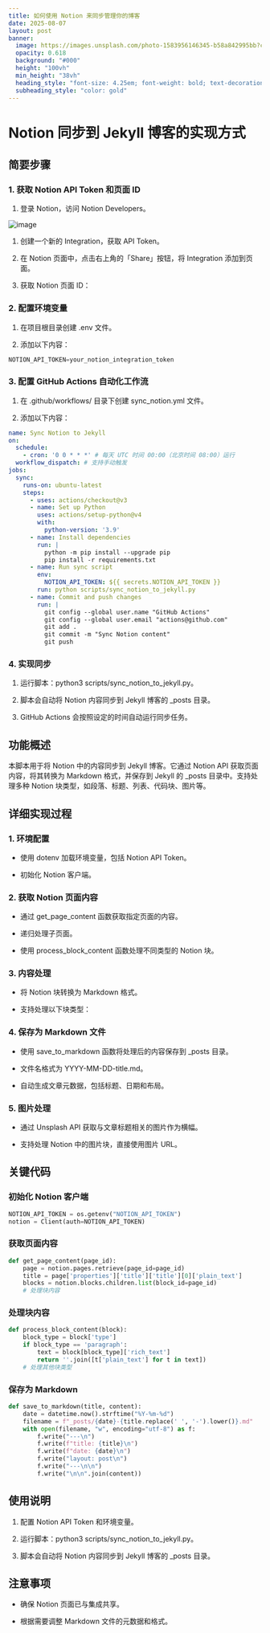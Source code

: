 ```yaml
---
title: 如何使用 Notion 来同步管理你的博客
date: 2025-08-07
layout: post
banner:
  image: https://images.unsplash.com/photo-1583956146345-b58a842995bb?crop=entropy&cs=tinysrgb&fit=max&fm=jpg&ixid=M3w2OTIwMzJ8MHwxfHJhbmRvbXx8fHx8fHx8fDE3NTQ1ODQyOTh8&ixlib=rb-4.1.0&q=80&w=1080
  opacity: 0.618
  background: "#000"
  height: "100vh"
  min_height: "38vh"
  heading_style: "font-size: 4.25em; font-weight: bold; text-decoration: underline"
  subheading_style: "color: gold"
---
```


# Notion 同步到 Jekyll 博客的实现方式

## 简要步骤

### 1. 获取 Notion API Token 和页面 ID

1. 登录 Notion，访问 Notion Developers。

![image](https://prod-files-secure.s3.us-west-2.amazonaws.com/a7a0cc5a-89b9-4cda-8686-1fba0ca52f40/d19c1afe-dea5-4312-9333-786b0ba83054/image.png?X-Amz-Algorithm=AWS4-HMAC-SHA256&X-Amz-Content-Sha256=UNSIGNED-PAYLOAD&X-Amz-Credential=ASIAZI2LB466QAR3VKXG%2F20250807%2Fus-west-2%2Fs3%2Faws4_request&X-Amz-Date=20250807T163137Z&X-Amz-Expires=3600&X-Amz-Security-Token=IQoJb3JpZ2luX2VjEFgaCXVzLXdlc3QtMiJGMEQCIHFNpEb%2FVc%2FOl7VzDfXV32sF6t%2Bk7H9yckZHbitYUkd0AiAcGERyHBMHgOd4%2BTrwuhQp6AjR%2FVd%2BDw4x0nm7sGspCyqIBAiR%2F%2F%2F%2F%2F%2F%2F%2F%2F%2F8BEAAaDDYzNzQyMzE4MzgwNSIM9liEXaKkjiG3sf5YKtwDvkvPWeNaB9QGLP0zeEypvrjyYX%2FuQ9mCMajHsw96p%2BR7%2BuWCJAp3p77NH0a5ySpevC3G2F65wlk%2FWA0%2BRc6Dn8j5Rirk7jsx2zDzoUQMnTCyWNgi%2FWwqCAG%2BbDntCrjYMkW8XW12CbvPAfmD2gdusFqS3ODtx2rUEeAPdEn2L0MDA1JYco7L6WfEmL89fY7ykJB0VWAIiruUB4tipI%2FbXAVRdCl%2BSjQ3o6aBRrE8iPd9zBeE55G52F62uj%2BrrOWjuMBa2KUxAvRfUSCNFTB3q6u9SeE2BikHWCq7ZBJ3Wi%2BF6ywqQxoM4wj9EJ8HRgOop6emoyr5ggUjmX84iT2jdmLWGhmOn646mhMProFuq%2B%2FShASf7a7YNhzfQ0lv1rdcu3yUJXiujnUUvW%2Bp70kaWfNqIURJ7x5eLB55X1vhSYAI3xFmaAig1kgWYYbCzBSbNsLJBw1yfCExqgCRk7x7bLieZU2m3XPgVF6MgjfVUjmzkqOHGd4skD4iBsXK%2F0RLNiomTXhleYxtbpBBy4ye8%2Fckv%2BYf0CGtir6Jc8%2FQyEQPlr1W4LHIDsjTurKCV%2BhMezOYdZ9BUkM1w%2FBSBbgNGTwsnUoRWWVov%2BDHTxbt5UT4KIcI26RjXUy7VKUw7aHTxAY6pgH0Ssth4WhEUuRhxRJenAJy0mrh9SVXSdXIf%2FqGEGaSjwfnG2HPZcS0HydVkeXS99cgdTyEwaUOZQKG2qreq8kclsfbTlQc198xIqF3A9pZxFw5GISeAxIvbENKxPUiAso6mDFa%2BWgnmImbqgqBacUGon25LPYAiqGIAxEIi2Lgt%2FpY%2F%2FMQqk6t2bD9Lo567IfeiAysifwAdgyOdUiqVXqslOM8x0OP&X-Amz-Signature=36196420806951d92f73cb47b424fd8d1a3e11c131c8267c256d72396a282f48&X-Amz-SignedHeaders=host&x-amz-checksum-mode=ENABLED&x-id=GetObject)

1. 创建一个新的 Integration，获取 API Token。

1. 在 Notion 页面中，点击右上角的「Share」按钮，将 Integration 添加到页面。

1. 获取 Notion 页面 ID：


### 2. 配置环境变量

1. 在项目根目录创建 .env 文件。

1. 添加以下内容：

```javascript
NOTION_API_TOKEN=your_notion_integration_token
```

### 3. 配置 GitHub Actions 自动化工作流

1. 在 .github/workflows/ 目录下创建 sync_notion.yml 文件。

1. 添加以下内容：

```yaml
name: Sync Notion to Jekyll
on:
  schedule:
    - cron: '0 0 * * *' # 每天 UTC 时间 00:00（北京时间 08:00）运行
  workflow_dispatch: # 支持手动触发
jobs:
  sync:
    runs-on: ubuntu-latest
    steps:
      - uses: actions/checkout@v3
      - name: Set up Python
        uses: actions/setup-python@v4
        with:
          python-version: '3.9'
      - name: Install dependencies
        run: |
          python -m pip install --upgrade pip
          pip install -r requirements.txt
      - name: Run sync script
        env:
          NOTION_API_TOKEN: ${{ secrets.NOTION_API_TOKEN }}
        run: python scripts/sync_notion_to_jekyll.py
      - name: Commit and push changes
        run: |
          git config --global user.name "GitHub Actions"
          git config --global user.email "actions@github.com"
          git add .
          git commit -m "Sync Notion content"
          git push
```

### 4. 实现同步

1. 运行脚本：python3 scripts/sync_notion_to_jekyll.py。

1. 脚本会自动将 Notion 内容同步到 Jekyll 博客的 _posts 目录。

1. GitHub Actions 会按照设定的时间自动运行同步任务。

## 功能概述

本脚本用于将 Notion 中的内容同步到 Jekyll 博客。它通过 Notion API 获取页面内容，将其转换为 Markdown 格式，并保存到 Jekyll 的 _posts 目录中。支持处理多种 Notion 块类型，如段落、标题、列表、代码块、图片等。

## 详细实现过程

### 1. 环境配置

- 使用 dotenv 加载环境变量，包括 Notion API Token。

- 初始化 Notion 客户端。

### 2. 获取 Notion 页面内容

- 通过 get_page_content 函数获取指定页面的内容。

- 递归处理子页面。

- 使用 process_block_content 函数处理不同类型的 Notion 块。

### 3. 内容处理

- 将 Notion 块转换为 Markdown 格式。

- 支持处理以下块类型：


### 4. 保存为 Markdown 文件

- 使用 save_to_markdown 函数将处理后的内容保存到 _posts 目录。

- 文件名格式为 YYYY-MM-DD-title.md。

- 自动生成文章元数据，包括标题、日期和布局。

### 5. 图片处理

- 通过 Unsplash API 获取与文章标题相关的图片作为横幅。

- 支持处理 Notion 中的图片块，直接使用图片 URL。

## 关键代码

### 初始化 Notion 客户端

```python
NOTION_API_TOKEN = os.getenv("NOTION_API_TOKEN")
notion = Client(auth=NOTION_API_TOKEN)
```

### 获取页面内容

```python
def get_page_content(page_id):
    page = notion.pages.retrieve(page_id=page_id)
    title = page['properties']['title']['title'][0]['plain_text']
    blocks = notion.blocks.children.list(block_id=page_id)
    # 处理块内容
```

### 处理块内容

```python
def process_block_content(block):
    block_type = block['type']
    if block_type == 'paragraph':
        text = block[block_type]['rich_text']
        return ''.join([t['plain_text'] for t in text])
    # 处理其他块类型
```

### 保存为 Markdown

```python
def save_to_markdown(title, content):
    date = datetime.now().strftime("%Y-%m-%d")
    filename = f"_posts/{date}-{title.replace(' ', '-').lower()}.md"
    with open(filename, "w", encoding="utf-8") as f:
        f.write("---\n")
        f.write(f"title: {title}\n")
        f.write(f"date: {date}\n")
        f.write("layout: post\n")
        f.write("---\n\n")
        f.write("\n\n".join(content))
```

## 使用说明

1. 配置 Notion API Token 和环境变量。

1. 运行脚本：python3 scripts/sync_notion_to_jekyll.py。

1. 脚本会自动将 Notion 内容同步到 Jekyll 博客的 _posts 目录。

## 注意事项

- 确保 Notion 页面已与集成共享。

- 根据需要调整 Markdown 文件的元数据和格式。